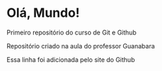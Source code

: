 # Olá, Mundo!
 Primeiro repositório do curso de Git e Github

Repositório criado na aula do professor Guanabara

Essa linha foi adicionada pelo site do Github
